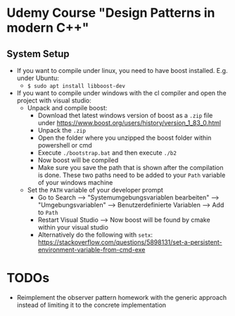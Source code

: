 # Udemy Course "Design Patterns in modern C++"

## System Setup
+ If you want to compile under linux, you need to have boost installed. E.g. under Ubuntu:
	- `$ sudo apt install libboost-dev`
+ If you want to compile under windows with the cl compiler and open the project with visual studio:
	- Unpack and compile boost:
		* Download thet latest windows version of boost as a `.zip` file under https://www.boost.org/users/history/version_1_83_0.html
		* Unpack the `.zip`
		* Open the folder where you unzipped the boost folder within powershell or cmd
		* Execute `./bootstrap.bat` and then execute `./b2`
		* Now boost will be compiled
		* Make sure you save the path that is shown after the compilation is done. These two paths need to be added to your `Path` variable of your windows machine
	- Set the `PATH` variable of your developer prompt
		* Go to Search --> "Systemumgebungsvariablen bearbeiten" --> "Umgebungsvariablen" --> Benutzerdefinierte Variablen --> Add to `Path`
		* Restart Visual Studio --> Now boost will be found by cmake within your visual studio
		* Alternatively do the following with `setx`: https://stackoverflow.com/questions/5898131/set-a-persistent-environment-variable-from-cmd-exe

# TODOs
+ Reimplement the observer pattern homework with the generic approach instead of limiting it to the concrete implementation